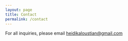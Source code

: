 ```yaml
---
layout: page
title: Contact
permalink: /contact
---
```


For all inquiries, please email [heidikaloustian@gmail.com](mailto:heidikaloustian@gmail.com)
